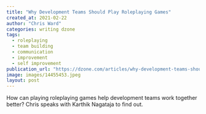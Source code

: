 ```yaml
---
title: "Why Development Teams Should Play Roleplaying Games"
created_at: 2021-02-22
author: "Chris Ward"
categories: writing dzone
tags: 
  - roleplaying
  - team building
  - communication
  - improvement
  - self improvement
publication_url: "https://dzone.com/articles/why-development-teams-should-play-roleplay-games"
image: images/14455453.jpeg
layout: post
---
```

How can playing roleplaying games help development teams work together better? Chris speaks with Karthik Nagataja to find out.

